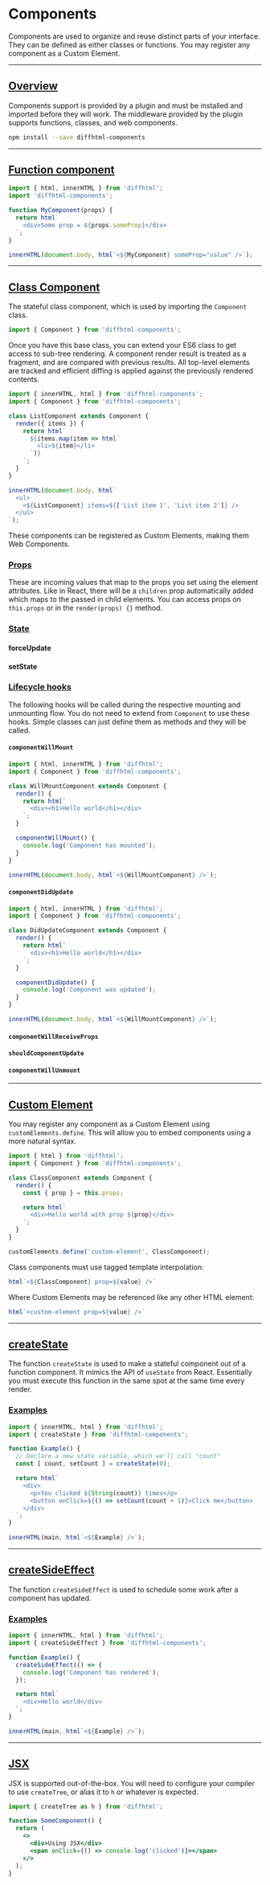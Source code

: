 # Components

Components are used to organize and reuse distinct parts of your interface.
They can be defined as either classes or functions. You may register any
component as a Custom Element.

<a name="overview"></a>

---

## <a href="#overview">Overview</a>

Components support is provided by a plugin and must be installed and imported
before they will work. The middleware provided by the plugin supports functions,
classes, and web components.

``` sh
npm install --save diffhtml-components
```

<a name="function-component"></a>

---

## <a href="#function-component">Function component</a>

```javascript
import { html, innerHTML } from 'diffhtml';
import 'diffhtml-components';

function MyComponent(props) {
  return html`
    <div>Some prop = ${props.someProp}</div>
  `;
}

innerHTML(document.body, html`<${MyComponent} someProp="value" />`);
```

<a name="class component"></a>

---

## <a href="#class-component">Class Component</a>

The stateful class component, which is used by importing the `Component` class.

```js
import { Component } from 'diffhtml-components';
```

Once you have this base class, you can extend your ES6 class to get access to
sub-tree rendering. A component render result is treated as a fragment, and are
compared with previous results. All top-level elements are tracked and
efficient diffing is applied against the previously rendered contents.

```js
import { innerHTML, html } from 'diffhtml-components';
import { Component } from 'diffhtml-components';

class ListComponent extends Component {
  render({ items }) {
    return html`
      ${items.map(item => html`
        <li>${item}</li>
      `)}
    `;
  }
}

innerHTML(document.body, html`
  <ul>
    <${ListComponent} items=${['List item 1', 'List item 2']} />
  </ul>
`);
```

These components can be registered as Custom Elements, making them Web
Components.

<a name="component-props"></a>

### <a href="#component-props"><u>Props</u></a>

These are incoming values that map to the props you set using the element
attributes. Like in React, there will be a `children` prop automatically added
which maps to the passed in child elements. You can access props on
`this.props` or in the `render(props) {}` method.

<a name="component-state"></a>

### <a href="#component-state"><u>State</u></a>

#### forceUpdate

#### setState

<a name="lifecycle-hooks"></a>

### <a href="#lifecycle-hooks"><u>Lifecycle hooks</u></a>

The following hooks will be called during the respective mounting and
unmounting flow. You do not need to extend from `Component` to use these hooks.
Simple classes can just define them as methods and they will be called.

#### `componentWillMount`

```js
import { html, innerHTML } from 'diffhtml';
import { Component } from 'diffhtml-components';

class WillMountComponent extends Component {
  render() {
    return html`
      <div><h1>Hello world</h1></div>
    `;
  }

  componentWillMount() {
    console.log('Component has mounted');
  }
}

innerHTML(document.body, html`<${WillMountComponent} />`);
```

#### `componentDidUpdate`

```js
import { html, innerHTML } from 'diffhtml';
import { Component } from 'diffhtml-components';

class DidUpdateComponent extends Component {
  render() {
    return html`
      <div><h1>Hello world</h1></div>
    `;
  }

  componentDidUpdate() {
    console.log('Component was updated');
  }
}

innerHTML(document.body, html`<${WillMountComponent} />`);
```

#### `componentWillReceiveProps`

#### `shouldComponentUpdate`

#### `componentWillUnmount`


<a name="custom-element"></a>

---

## <a href="#custom-element">Custom Element</a>

You may register any component as a Custom Element using
`customElements.define`. This will allow you to embed components using a more
natural syntax.

```js
import { html } from 'diffhtml';
import { Component } from 'diffhtml-components';

class ClassComponent extends Component {
  render() {
    const { prop } = this.props;

    return html`
      <div>Hello world with prop ${prop}</div>
    `;
  }
}

customElements.define('custom-element', ClassComponent);
```

Class components must use tagged template interpolation:

```js
html`<${ClassComponent} prop=${value} />`
```

Where Custom Elements may be referenced like any other HTML element:

```js
html`<custom-element prop=${value} />`
```

<a name="create-state"></a>

---

## <a href="#create-state">createState</a>

The function `createState` is used to make a stateful component out of a
function component. It mimics the API of `useState` from React. Essentially you
must execute this function in the same spot at the same time every render.

<a name="create-state-examples"></a>

### <a href="#create-state-examples"><u>Examples</u></a>

```javascript
import { innerHTML, html } from 'diffhtml';
import { createState } from 'diffhtml-components';

function Example() {
  // Declare a new state variable, which we'll call "count"
  const [ count, setCount ] = createState(0);

  return html`
    <div>
      <p>You clicked ${String(count)} times</p>
      <button onClick=${() => setCount(count + 1)}>Click me</button>
    </div>
  `;
}

innerHTML(main, html`<${Example} />`);
```

<a name="create-side-effect"></a>

---

## <a href="#create-side-effect">createSideEffect</a>

The function `createSideEffect` is used to schedule some work after a component
has updated.

<a name="create-side-effect-examples"></a>

### <a href="#create-side-effect-examples"><u>Examples</u></a>

```javascript
import { innerHTML, html } from 'diffhtml';
import { createSideEffect } from 'diffhtml-components';

function Example() {
  createSideEffect(() => {
    console.log('Component has rendered');
  });

  return html`
    <div>Hello world</div>
  `;
}

innerHTML(main, html`<${Example} />`);
```

<a name="jsx"></a>

---

## <a href="#jsx">JSX</a>

JSX is supported out-of-the-box. You will need to configure your compiler to
use `createTree`, or alias it to `h` or whatever is expected.

```jsx
import { createTree as h } from 'diffhtml';

function SomeComponent() {
  return (
    <>
      <div>Using JSX</div>
      <span onClick={() => console.log('clicked')}></span>
    </>
  );
}
```
